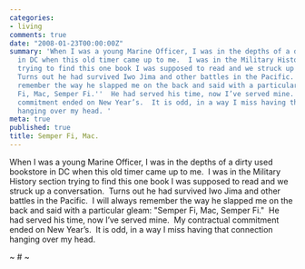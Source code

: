 ```yaml
---
categories:
- living
comments: true
date: "2008-01-23T00:00:00Z"
summary: 'When I was a young Marine Officer, I was in the depths of a dirty used bookstore
  in DC when this old timer came up to me.  I was in the Military History section
  trying to find this one book I was supposed to read and we struck up a conversation. 
  Turns out he had survived Iwo Jima and other battles in the Pacific.  I will always
  remember the way he slapped me on the back and said with a particular gleam: ''Semper
  Fi, Mac, Semper Fi.''  He had served his time, now I’ve served mine.  My contractual
  commitment ended on New Year’s.  It is odd, in a way I miss having that connection
  hanging over my head. '
meta: true
published: true
title: Semper Fi, Mac.
---
```


When I was a young Marine Officer, I was in the depths of a dirty used bookstore in DC when this old timer came up to me.  I was in the Military History section trying to find this one book I was supposed to read and we struck up a conversation.  Turns out he had survived Iwo Jima and other battles in the Pacific.  I will always remember the way he slapped me on the back and said with a particular gleam: "Semper Fi, Mac, Semper Fi."  He had served his time, now I’ve served mine.  My contractual commitment ended on New Year’s.  It is odd, in a way I miss having that connection hanging over my head.  

~ # ~